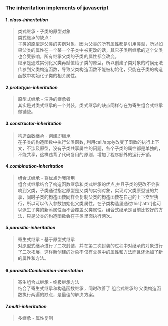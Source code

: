 ### __The inheritation implements of javascript__
#### 1. _class-inheritation_  
>类式继承 - 子类的原型对象  
>类式继承的缺点：  
>子类的原型是父类的实例对象，因为父类的所有属性都是引用类型，所以如果父类的属性在一个某一个子类中被更改的话，其它子类所继承的这个父类也会受影响，所有继承父类的子类的属性都会改变。  
>继承是通过实例化父类再赋值给子类的原型，所以创建子类对象的时候无法传参到父类构造函数，导致父类构造函数不能被初始化，只能在子类的构造函数中初始化子类的相关属性。  
#### 2._prototype-inheritation_  
>原型式继承 - 洁净的继承者  
>其实是对类式继承的一个封装，类式继承的缺点同样存在为寄生组合式继承做铺垫。  
#### 3._constructor-inheritation_  
>构造函数继承 - 创建即继承  
>在子类的构造函数中执行父类函数, 利用call/apply改变了函数的执行上下文，不涉及原型，没有子类共享属性的问题，各个子类的属性都是单独的，不能共享，这样违背了代码复用的原则，增加了程序额外的运行开销。  
#### 4._combination-inheritation_  
>组合式继承 - 将优点为我所用  
>组合式继承结合了构造函数继承和类式继承的优点,并且子类的更改不会影响到父类，子类通过指定原型是父类的实例对象，实现对父类原型链的共享，同时子类的构造函数同样会复制父类的构造函数在自己的上下文里执行，所以可以传入参数初始化父类属性。在子类构造里通过this['attr']也可以派生子类的新添属性而不会覆盖父类属性。组合式继承是目前比较好的方法，只是父类的构造函数会在子类里面执行两次。  
#### 5._parasitic-inheritation_  
>寄生式继承 - 基于原型式继承  
>对原型式继承进行了二次封装，并在第二次封装的过程中对继承的对象进行了二次拓展，这样新创建的对象不仅有父类中的属性和方法而且还添加了新的属性和方法。  
#### 6._parasiticCombination-inheritation_  
>寄生组合式继承 - 终极继承方法  
>结合了寄生式继承和构造函数继承，同时改善了 组合式继承的 父类构造函数执行两遍的缺点，是最佳的解决方案。  
#### 7._multi-inheritation_
>多继承 - 属性复制  